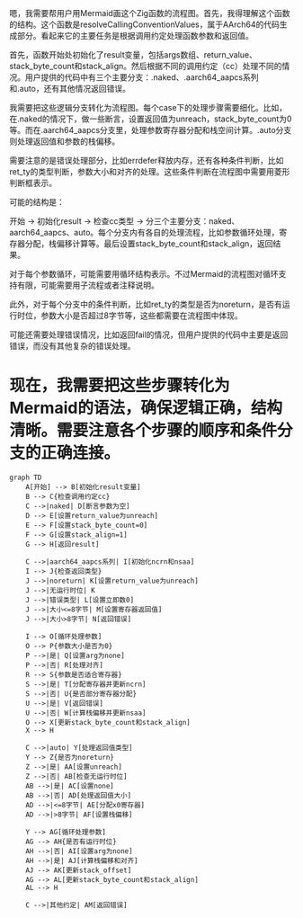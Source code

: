 嗯，我需要帮用户用Mermaid画这个Zig函数的流程图。首先，我得理解这个函数的结构。这个函数是resolveCallingConventionValues，属于AArch64的代码生成部分。看起来它的主要任务是根据调用约定处理函数参数和返回值。

首先，函数开始处初始化了result变量，包括args数组、return_value、stack_byte_count和stack_align。然后根据不同的调用约定（cc）处理不同的情况。用户提供的代码中有三个主要分支：.naked、.aarch64_aapcs系列和.auto，还有其他情况返回错误。

我需要把这些逻辑分支转化为流程图。每个case下的处理步骤需要细化。比如，在.naked的情况下，做一些断言，设置返回值为unreach，stack_byte_count为0等。而在.aarch64_aapcs分支里，处理参数寄存器分配和栈空间计算。.auto分支则处理返回值和参数的栈偏移。

需要注意的是错误处理部分，比如errdefer释放内存，还有各种条件判断，比如ret_ty的类型判断，参数大小和对齐的处理。这些条件判断在流程图中需要用菱形判断框表示。

可能的结构是：

开始 -> 初始化result -> 检查cc类型 -> 分三个主要分支：naked、aarch64_aapcs、auto。每个分支内有各自的处理流程，比如参数循环处理，寄存器分配，栈偏移计算等。最后设置stack_byte_count和stack_align，返回结果。

对于每个参数循环，可能需要用循环结构表示。不过Mermaid的流程图对循环支持有限，可能需要用子流程或者注释说明。

此外，对于每个分支中的条件判断，比如ret_ty的类型是否为noreturn，是否有运行时位，参数大小是否超过8字节等，这些都需要在流程图中体现。

可能还需要处理错误情况，比如返回fail的情况，但用户提供的代码中主要是返回错误，而没有其他复杂的错误处理。

现在，我需要把这些步骤转化为Mermaid的语法，确保逻辑正确，结构清晰。需要注意各个步骤的顺序和条件分支的正确连接。
================================================
```mermaid
graph TD
    A[开始] --> B[初始化result变量]
    B --> C{检查调用约定cc}
    C -->|naked| D[断言参数为空]
    D --> E[设置return_value为unreach]
    E --> F[设置stack_byte_count=0]
    F --> G[设置stack_align=1]
    G --> H[返回result]
    
    C -->|aarch64_aapcs系列| I[初始化ncrn和nsaa]
    I --> J{检查返回类型}
    J -->|noreturn| K[设置return_value为unreach]
    J -->|无运行时位| K
    J -->|错误类型| L[设置立即数0]
    J -->|大小<=8字节| M[设置寄存器返回值]
    J -->|大小>8字节| N[返回错误]
    
    I --> O[循环处理参数]
    O --> P{参数大小是否为0}
    P -->|是| Q[设置arg为none]
    P -->|否| R[处理对齐]
    R --> S{参数是否适合寄存器}
    S -->|是| T[分配寄存器并更新ncrn]
    S -->|否| U{是否部分寄存器分配}
    U -->|是| V[返回错误]
    U -->|否| W[计算栈偏移并更新nsaa]
    O --> X[更新stack_byte_count和stack_align]
    X --> H
    
    C -->|auto| Y[处理返回值类型]
    Y --> Z{是否为noreturn}
    Z -->|是| AA[设置unreach]
    Z -->|否| AB[检查无运行时位]
    AB -->|是| AC[设置none]
    AB -->|否| AD[处理返回值大小]
    AD -->|<=8字节| AE[分配x0寄存器]
    AD -->|>8字节| AF[设置栈偏移]
    
    Y --> AG[循环处理参数]
    AG --> AH{是否有运行时位}
    AH -->|否| AI[设置arg为none]
    AH -->|是| AJ[计算栈偏移和对齐]
    AJ --> AK[更新stack_offset]
    AG --> AL[更新stack_byte_count和stack_align]
    AL --> H
    
    C -->|其他约定| AM[返回错误]
```